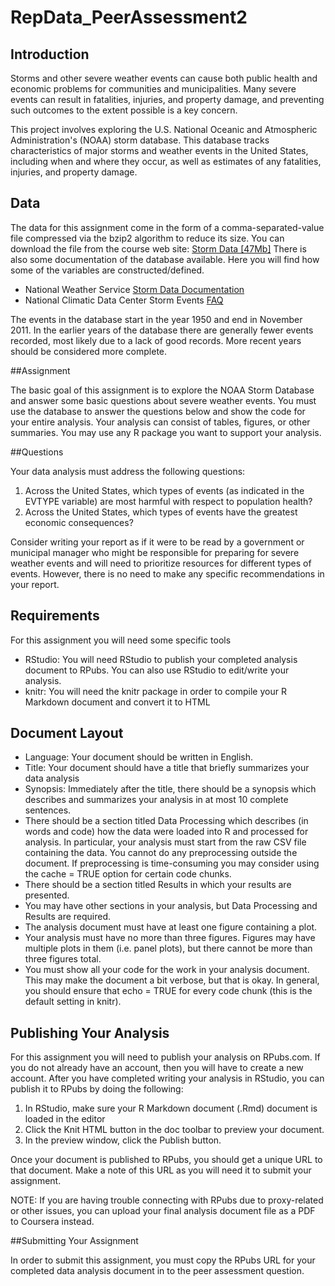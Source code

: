 # RepData_PeerAssessment2

## Introduction

Storms and other severe weather events can cause both public health
and economic problems for communities and municipalities. Many severe
events can result in fatalities, injuries, and property damage, and
preventing such outcomes to the extent possible is a key concern.

This project involves exploring the U.S. National Oceanic and
Atmospheric Administration's (NOAA) storm database. This database
tracks characteristics of major storms and weather events in the
United States, including when and where they occur, as well as
estimates of any fatalities, injuries, and property damage.

## Data

The data for this assignment come in the form of a
comma-separated-value file compressed via the bzip2 algorithm to
reduce its size. You can download the file from the course web site:
[Storm Data [47Mb]](https://d396qusza40orc.cloudfront.net/repdata%2Fdata%2FStormData.csv.bz2)
There is also some documentation of the database available. Here you
will find how some of the variables are constructed/defined.

- National Weather Service [Storm Data Documentation](https://d396qusza40orc.cloudfront.net/repdata%2Fpeer2_doc%2Fpd01016005curr.pdf)
- National Climatic Data Center Storm Events [FAQ](https://d396qusza40orc.cloudfront.net/repdata%2Fpeer2_doc%2FNCDC%20Storm%20Events-FAQ%20Page.pdf)

The events in the database start in the year 1950 and end in
November 2011. In the earlier years of the database there are
generally fewer events recorded, most likely due to a lack of good
records. More recent years should be considered more complete.

##Assignment

The basic goal of this assignment is to explore the NOAA Storm
Database and answer some basic questions about severe weather
events. You must use the database to answer the questions below and
show the code for your entire analysis. Your analysis can consist of
tables, figures, or other summaries. You may use any R package you
want to support your analysis.

##Questions

Your data analysis must address the following questions:

1. Across the United States, which types of events (as indicated in the EVTYPE variable) are most harmful with respect to population health?
2. Across the United States, which types of events have the greatest economic consequences?

Consider writing your report as if it were to be read by a government
or municipal manager who might be responsible for preparing for severe
weather events and will need to prioritize resources for different
types of events. However, there is no need to make any specific
recommendations in your report.

## Requirements

For this assignment you will need some specific tools

- RStudio: You will need RStudio to publish your completed analysis
  document to RPubs. You can also use RStudio to edit/write your
  analysis.
- knitr: You will need the knitr package in order to compile your R
  Markdown document and convert it to HTML

## Document Layout

- Language: Your document should be written in English.
- Title: Your document should have a title that briefly summarizes your data analysis
- Synopsis: Immediately after the title, there should be a synopsis which describes and summarizes your analysis in at most 10 complete sentences.
- There should be a section titled Data Processing which describes (in words and code) how the data were loaded into R and processed for analysis. In particular, your analysis must start from the raw CSV file containing the data. You cannot do any preprocessing outside the document. If preprocessing is time-consuming you may consider using the cache = TRUE option for certain code chunks.
- There should be a section titled Results in which your results are presented.
- You may have other sections in your analysis, but Data Processing and Results are required.
- The analysis document must have at least one figure containing a plot.
- Your analysis must have no more than three figures. Figures may have multiple plots in them (i.e. panel plots), but there cannot be more than three figures total.
- You must show all your code for the work in your analysis document. This may make the document a bit verbose, but that is okay. In general, you should ensure that echo = TRUE for every code chunk (this is the default setting in knitr).

## Publishing Your Analysis

For this assignment you will need to publish your analysis on
RPubs.com. If you do not already have an account, then you will have
to create a new account. After you have completed writing your
analysis in RStudio, you can publish it to RPubs by doing the
following:

1. In RStudio, make sure your R Markdown document (.Rmd) document is loaded in the editor
2. Click the Knit HTML button in the doc toolbar to preview your document.
3. In the preview window, click the Publish button.

Once your document is published to RPubs, you should get a unique URL
to that document. Make a note of this URL as you will need it to
submit your assignment.

NOTE: If you are having trouble connecting with RPubs due to
proxy-related or other issues, you can upload your final analysis
document file as a PDF to Coursera instead.

##Submitting Your Assignment

In order to submit this assignment, you must copy the RPubs URL for
your completed data analysis document in to the peer assessment
question.
